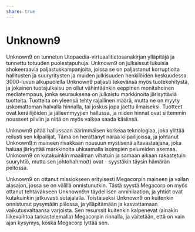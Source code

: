 ```yaml
---
share: true
---
```

# Unknown9

Unknown9 on tunnetun Utopaedia-virtuaalitietosanakirjan ylläpitäjä ja tunnettu totuuden puolestapuhuja. Unknown9 on julkaissut lukuisia shokeeraavia paljastuskampanjoita, joissa se on paljastanut korruptioita hallitusten ja suuryritysten ja muiden julkisuuden henkilöiden keskuudessa. 3000-luvun alkupuolella Unknown9 paljasti tekevänsä myös tuotekehitystä, ja jokainen tuotajulkaisu on ollut vähintäänkin eeppinen monitahoinen mediatempaus, jonka seurauksena on julkaistu markkinoita järisyttäviä tuotteita. Tuotteita on yleensä tehty rajallinen määrä, mutta ne on myyty uskomattoman halvalla hinnalla, tai joskus jopa jaettu ilmaiseksi. Tuotteet ovat keräilijöiden ja jälleenmyyjien hallussa, ja niiden hinnat ovat sittemmin nousseet pilviin ja niitä on myös vaikea saada käsiinsä.

Unknown9 pitää hallussaan äärimmäisen korkeaa teknologiaa, joka ylittää reilusti sen kilpailijat. Tämä on herättänyt närää kilpailijoissa, ja johtanut Unknown9:n maineen rivakkaan nousuun mystisenä altavastaajana, joka haluaa järkyttää markkinoita uhkaamalla isoimpien pelureiden asemaa. Unknown9 on kutakuinkin maailman vihatuin ja samaan aikaan rakastetuin suuryhtiö, mutta sen johtohahmo(t) ovat - syystäkin täysin hämärän peitossa.

Unknown9 on ottanut missiokseen erityisesti Megacorpin maineen ja vallan alasajon, jossa se on välillä onnistunutkin. Tästä syystä Megacorp on myös ottanut tehtäväkseen Unknown9:n täydellisen annihilaation, ja yhtiöt ovat kutakuinkin jatkuvasti sotajalalla. Toistaiseksi Unknown9 on kuitenkin onnistunut pysymään piilossa, ja ylläpitämään ja kasvattamaan vaikutusvaltaansa varjoista. Sen resurssit kuitenkin kalpenevat (ainakin liikevaihtoa tarkastelemalla) Megacorpin rinnalla, ja väitetään, että on vain ajan kysymys, koska Megacorp lyttää sen.